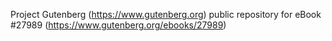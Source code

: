 Project Gutenberg (https://www.gutenberg.org) public repository for eBook #27989 (https://www.gutenberg.org/ebooks/27989)
